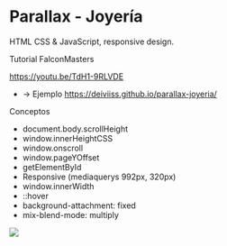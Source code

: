 # Parallax - Joyería
HTML CSS &amp; JavaScript, responsive design.

Tutorial FalconMasters

https://youtu.be/TdH1-9RLVDE

- -> Ejemplo https://deiviiss.github.io/parallax-joyeria/

Conceptos

- document.body.scrollHeight 
- window.innerHeightCSS
- window.onscroll
- window.pageYOffset
- getElementById
- Responsive (mediaquerys 992px, 320px)
- window.innerWidth
- ::hover
- background-attachment: fixed
- mix-blend-mode: multiply


![](https://repository-images.githubusercontent.com/396173343/3e0a23bd-59d9-4aec-b982-4a005776396a)

